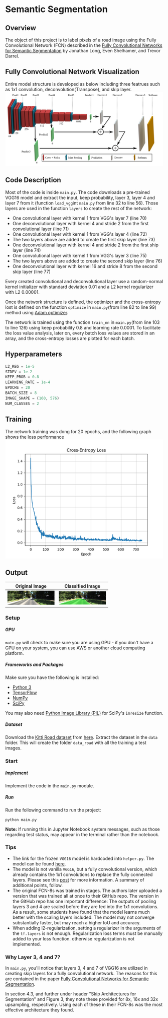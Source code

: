 # Semantic Segmentation
## Overview
The object of this project is to label pixels of a road image using the Fully Convolutional Network (FCN) described in the [Fully Convolutional Networks for Semantic Segmentation](https://people.eecs.berkeley.edu/~jonlong/long_shelhamer_fcn.pdf) by Jonathan Long, Even Shelhamer, and Trevor Darrel.

## Fully Convolutional Network Visualization
Entire model structure is developed as below including three featrues such as 1x1 convolution, deconvolution(Transpose), and skip layer.
![Network Figure](./FCN_image.png)

## Code Description
Most of the code is inside `main.py`. The code downloads a pre-trained VGG16 model and extract the input, keep probability, layer 3, layer 4 and layer 7 from it (function `load_vgg`int `main.py` from line 32 to line 56). Those layers are used in the function `layers` to create the rest of the network:
- One convolutional layer with kernel 1 from VGG's layer 7 (line 70)
- One deconvolutional layer with kernel 4 and stride 2 from the first convolutional layer (line 71)
- One convolutional layer with kernel 1 from VGG's layer 4 (line 72)
- The two layers above are added to create the first skip layer (line 73)
- One deconvolutional layer with kernel 4 and stride 2 from the first ship layer (line 74)
- One convolutional layer with kernel 1 from VGG's layer 3 (line 75)
- The two layers above are added to create the second skip layer (line 76)
- One deconvolutional layer with kernel 16 and stride 8 from the second skip layer (line 77)

Every created convolutional and deconvolutional layer use a random-normal kernel initializer with standard deviation 0.01 and a L2 kernel regularizer with L2 0.00001.

Once the network structure is defined, the optimizer and the cross-entropy lost is defined on the function `optimize` in `main.py`(from line 82 to line 99) method using [Adam optimizer](https://en.wikipedia.org/wiki/Stochastic_gradient_descent#Adam).

The network is trained using the function `train_nn` in `main.py`(from line 103 to line 126) using keep probability 0.8 and learning rate 0.0001. To facilitate the loss value analysis, later on, every batch loss values are stored in an array, and the cross-entropy losses are plotted for each batch.

## Hyperparameters
```python
L2_REG = 1e-5
STDEV = 1e-2
KEEP_PROB = 0.8
LEARNING_RATE = 1e-4
EPOCHS = 20
BATCH_SIZE = 8
IMAGE_SHAPE = (160, 576)
NUM_CLASSES = 2
```

## Training
The network training was dong for 20 epochs, and the following graph shows the loss performance
![Loss Graph](runs/Loss_Graph.png)

## Output

Original Image          |  Classified Image
:-------------------------:|:-------------------------:
<img src="runs/Training_Image.png" width="150">  |  <img src="runs/Classified_Image.png" width="150">

### Setup
##### GPU
`main.py` will check to make sure you are using GPU - if you don't have a GPU on your system, you can use AWS or another cloud computing platform.
##### Frameworks and Packages
Make sure you have the following is installed:
 - [Python 3](https://www.python.org/)
 - [TensorFlow](https://www.tensorflow.org/)
 - [NumPy](http://www.numpy.org/)
 - [SciPy](https://www.scipy.org/)

You may also need [Python Image Library (PIL)](https://pillow.readthedocs.io/) for SciPy's `imresize` function.

##### Dataset
Download the [Kitti Road dataset](http://www.cvlibs.net/datasets/kitti/eval_road.php) from [here](http://www.cvlibs.net/download.php?file=data_road.zip).  Extract the dataset in the `data` folder.  This will create the folder `data_road` with all the training a test images.

### Start
##### Implement
Implement the code in the `main.py` module.

##### Run
Run the following command to run the project:
```
python main.py
```
**Note:** If running this in Jupyter Notebook system messages, such as those regarding test status, may appear in the terminal rather than the notebook.
 
### Tips
- The link for the frozen `VGG16` model is hardcoded into `helper.py`.  The model can be found [here](https://s3-us-west-1.amazonaws.com/udacity-selfdrivingcar/vgg.zip).
- The model is not vanilla `VGG16`, but a fully convolutional version, which already contains the 1x1 convolutions to replace the fully connected layers. Please see this [post](https://s3-us-west-1.amazonaws.com/udacity-selfdrivingcar/forum_archive/Semantic_Segmentation_advice.pdf) for more information.  A summary of additional points, follow. 
- The original FCN-8s was trained in stages. The authors later uploaded a version that was trained all at once to their GitHub repo.  The version in the GitHub repo has one important difference: The outputs of pooling layers 3 and 4 are scaled before they are fed into the 1x1 convolutions.  As a result, some students have found that the model learns much better with the scaling layers included. The model may not converge substantially faster, but may reach a higher IoU and accuracy. 
- When adding l2-regularization, setting a regularizer in the arguments of the `tf.layers` is not enough. Regularization loss terms must be manually added to your loss function. otherwise regularization is not implemented.

### Why Layer 3, 4 and 7?
In `main.py`, you'll notice that layers 3, 4 and 7 of VGG16 are utilized in creating skip layers for a fully convolutional network. The reasons for this are contained in the paper [Fully Convolutional Networks for Semantic Segmentation](https://arxiv.org/pdf/1605.06211.pdf).

In section 4.3, and further under header "Skip Architectures for Segmentation" and Figure 3, they note these provided for 8x, 16x and 32x upsampling, respectively. Using each of these in their FCN-8s was the most effective architecture they found. 

 

